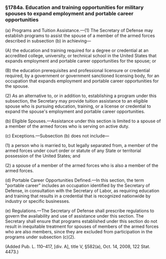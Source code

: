 ### §1784a. Education and training opportunities for military spouses to expand employment and portable career opportunities ###

(a) Programs and Tuition Assistance.—(1) The Secretary of Defense may establish programs to assist the spouse of a member of the armed forces described in subsection (b) in achieving—

(A) the education and training required for a degree or credential at an accredited college, university, or technical school in the United States that expands employment and portable career opportunities for the spouse; or

(B) the education prerequisites and professional licensure or credential required, by a government or government sanctioned licensing body, for an occupation that expands employment and portable career opportunities for the spouse.

(2) As an alternative to, or in addition to, establishing a program under this subsection, the Secretary may provide tuition assistance to an eligible spouse who is pursuing education, training, or a license or credential to expand the spouse's employment and portable career opportunities.

(b) Eligible Spouses.—Assistance under this section is limited to a spouse of a member of the armed forces who is serving on active duty.

(c) Exceptions.—Subsection (b) does not include—

(1) a person who is married to, but legally separated from, a member of the armed forces under court order or statute of any State or territorial possession of the United States; and

(2) a spouse of a member of the armed forces who is also a member of the armed forces.

(d) Portable Career Opportunities Defined.—In this section, the term "portable career" includes an occupation identified by the Secretary of Defense, in consultation with the Secretary of Labor, as requiring education and training that results in a credential that is recognized nationwide by industry or specific businesses.

(e) Regulations.—The Secretary of Defense shall prescribe regulations to govern the availability and use of assistance under this section. The Secretary shall ensure that programs established under this section do not result in inequitable treatment for spouses of members of the armed forces who are also members, since they are excluded from participation in the programs under subsection (c)(2).

(Added Pub. L. 110–417, [div. A], title V, §582(a), Oct. 14, 2008, 122 Stat. 4473.)